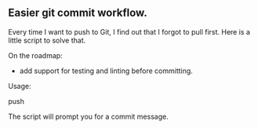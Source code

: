 Easier git commit workflow. 
---------------------------

Every time I want to push to Git, I find out that I forgot to pull first. Here is a little script to solve that. 

On the roadmap:
- add support for testing and linting before committing. 

Usage:

push

The script will prompt you for a commit message.
